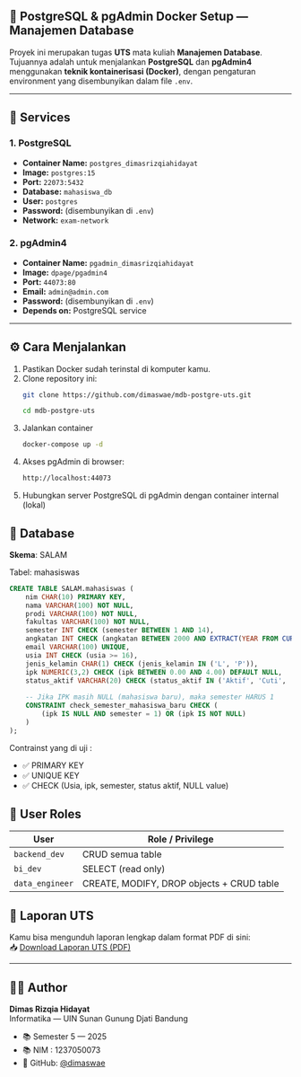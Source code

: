 ## 🐘 PostgreSQL & pgAdmin Docker Setup — Manajemen Database

Proyek ini merupakan tugas **UTS** mata kuliah **Manajemen Database**.  
Tujuannya adalah untuk menjalankan **PostgreSQL** dan **pgAdmin4** menggunakan **teknik kontainerisasi (Docker)**, dengan pengaturan environment yang disembunyikan dalam file `.env`.

---

## 🚀 Services

### 1. PostgreSQL
- **Container Name:** `postgres_dimasrizqiahidayat`
- **Image:** `postgres:15`
- **Port:** `22073:5432`
- **Database:** `mahasiswa_db`
- **User:** `postgres`
- **Password:** (disembunyikan di `.env`)
- **Network:** `exam-network`

### 2. pgAdmin4
- **Container Name:** `pgadmin_dimasrizqiahidayat`
- **Image:** `dpage/pgadmin4`
- **Port:** `44073:80`
- **Email:** `admin@admin.com`
- **Password:** (disembunyikan di `.env`)
- **Depends on:** PostgreSQL service

---

## ⚙️ Cara Menjalankan

1. Pastikan Docker sudah terinstal di komputer kamu.
2. Clone repository ini:
   ```bash
   git clone https://github.com/dimaswae/mdb-postgre-uts.git

   cd mdb-postgre-uts
   ```
3. Jalankan container
    ```bash
    docker-compose up -d
    ```
4. Akses pgAdmin di browser:
    ```bash
    http://localhost:44073
    ```
5. Hubungkan server PostgreSQL di pgAdmin dengan container internal (lokal)

## 🧩 Database
**Skema**: SALAM

Tabel: mahasiswas

```sql
CREATE TABLE SALAM.mahasiswas (
    nim CHAR(10) PRIMARY KEY,
    nama VARCHAR(100) NOT NULL,
    prodi VARCHAR(100) NOT NULL,
    fakultas VARCHAR(100) NOT NULL,
    semester INT CHECK (semester BETWEEN 1 AND 14),
    angkatan INT CHECK (angkatan BETWEEN 2000 AND EXTRACT(YEAR FROM CURRENT_DATE)),
    email VARCHAR(100) UNIQUE,
    usia INT CHECK (usia >= 16),
    jenis_kelamin CHAR(1) CHECK (jenis_kelamin IN ('L', 'P')),
    ipk NUMERIC(3,2) CHECK (ipk BETWEEN 0.00 AND 4.00) DEFAULT NULL,
    status_aktif VARCHAR(20) CHECK (status_aktif IN ('Aktif', 'Cuti', 'Lulus', 'Drop Out')),
    
    -- Jika IPK masih NULL (mahasiswa baru), maka semester HARUS 1
    CONSTRAINT check_semester_mahasiswa_baru CHECK (
        (ipk IS NULL AND semester = 1) OR (ipk IS NOT NULL)
    )
);
```

Contrainst yang di uji :
- ✅ PRIMARY KEY
- ✅ UNIQUE KEY
- ✅ CHECK (Usia, ipk, semester, status aktif, NULL value)

## 🔐 User Roles
| User            | Role / Privilege                          |
| --------------- | ----------------------------------------- |
| `backend_dev`   | CRUD semua table                          |
| `bi_dev`        | SELECT (read only)                        |
| `data_engineer` | CREATE, MODIFY, DROP objects + CRUD table |

## 📄 Laporan UTS

Kamu bisa mengunduh laporan lengkap dalam format PDF di sini:  
📥 [Download Laporan UTS (PDF)](docs/UTS-Dokumentasi_postgreSQL-1237050073-Dimas_Rizqia_Hidayat-5A.pdf)

---

## 🧑‍💻 Author

**Dimas Rizqia Hidayat**  
Informatika — UIN Sunan Gunung Djati Bandung  
- 📚 Semester 5 — 2025 
- 📚 NIM : 1237050073 
- 🐙 GitHub: [@dimaswae](https://github.com/dimaswae)
